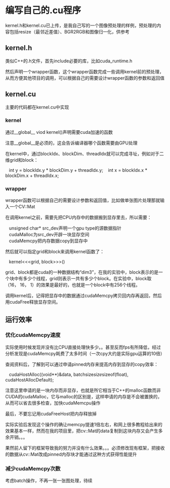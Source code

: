 # 编写自己的.cu程序
kernel.h和kernel.cu已上传，是我自己写的一个图像预处理的样例，预处理的内容包括resize（最邻近差值）、BGR2RGB和图像归一化，供参考

## kernel.h
类似C++的.h文件，首先include必要的库，比如cuda_runtime.h

然后声明一个wrapper函数，这个wrapper函数完成一些调用kernel前的预处理，从而方便其他项目的调用，可以根据自己的需要设计wrapper函数的参数和返回值

## kernel.cu
主要的代码都在kernel.cu中实现
### kernel
通过__global__ viod kernel()声明需要cuda加速的函数

注意__global__是必须的，这会告诉编译器哪个函数需要由GPU处理

在kernel中，通过blockIdx、blockDim、threadIdx就可以完成寻址，例如对于二维grid和block：

&nbsp;&nbsp;&nbsp;int y = blockIdx.y * blockDim.y + threadIdx.y;
&nbsp;&nbsp;&nbsp;int x = blockIdx.x * blockDim.x + threadIdx.x;

### wrapper
wrapper函数可以根据自己的需要设计参数和返回值，比如做单张图片处理那就输入一个CV::Mat

在调用kernel之前，需要先把CPU内存中的数据搬到显存里去，所以需要：

&nbsp;&nbsp;&nbsp;unsigned char* src_dev声明一个gpu type的源数据指针  
&nbsp;&nbsp;&nbsp;cudaMalloc为src_dev开辟一块显存空间  
&nbsp;&nbsp;&nbsp;cudaMemcpy把内存数据copy到显存中

然后就可以指定grid和block来调用kernel函数了：

&nbsp;&nbsp;&nbsp;kernel<<<grid, block>>>()

grid、block都是cuda的一种数据结构“dim3”，在我的实验中，block表示的是一个块中有多少个线程，grid则表示一共有多少个block。在实验中，block取（16， 16， 1）的效果是最好的，也就是一个block中有256个线程。

调用kernel后，记得把显存中的数据通过cudaMemcpy拷贝回内存再返回，然后用cudaFree释放显存空间。

## 运行效率
### 优化cudaMemcpy速度
实际使用时候发现并没有比CPU直接处理快多少。。甚至反而fps有所降低，经过分析发现是cudaMemcpy耗费了太多时间（一次cpy大约是实际gpu运算的10倍）

查阅资料后，了解到可以通过申请pinned内存来提高内存到显存的copy效率：

&nbsp;&nbsp;&nbsp;cudaHostAlloc((void**)&data, batchsize*size*sizeof(float), cudaHostAllocDefault);

注意这里申请的是一块内存而非显存，也就是所它相当于C++的malloc函数而非CUDA的cudaMalloc，它与malloc的区别是，这样申请的内存是不会被置换的，从而可以省去很多检查，加快cudaMemcpu操作

最后，不要忘记用cudaFreeHost把内存释放掉

实际实验后发现这个操作的确让memcpy提速1倍左右，和网上很多教程给出来的效果基本一样，然而在我的项目里，把cv::Mat的data复制到这块内存又会产生多余开销。。。

果然前人留下的框架导致我的努力并没有什么效果。。。必须修改现有框架，把接收的数据从cv::Mat改成pinned内存块才能通过这种方式获得性能提升

### 减少cudaMemcpy次数
考虑batch操作，不再一张一张图处理，待续
